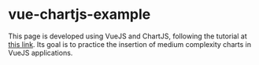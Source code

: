 # vue-chartjs-example
This page is developed using VueJS and ChartJS, following the tutorial at [this link](https://www.digitalocean.com/community/tutorials/vuejs-vue-chart-js). Its goal is to practice the insertion of medium complexity charts in VueJS applications.
